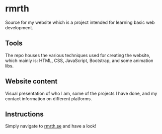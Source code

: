 # rmrth
Source for my website which is a project intended for learning basic web development.

## Tools
The repo houses the various techniques used for creating the website, which mainly is:
HTML, CSS, JavaScript, Bootstrap, and some animation libs.

## Website content
Visual presentation of who I am, some of the projects I have done, and my contact information on different platforms.

## Instructions
Simply navigate to [rmrth.se](https://rmrth.se/) and have a look!
